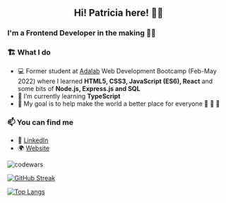 
<h2 align="center"> Hi! Patricia here! 👋🏻 </h2>

### I'm a Frontend Developer in the making 👩‍💻 

### 🏗️ What I do

- 💻 Former student at [Adalab](https://github.com/Adalab) Web Development Bootcamp (Feb-May 2022) where I learned **HTML5, CSS3, JavaScript (ES6), React** and some bits of **Node.js, Express.js and SQL**
- 🌱 I’m currently learning **TypeScript**
- 🌟 My goal is to help make the world a better place for everyone 🐰 🦊 🐷

### 📫 You can find me

- 💼 [LinkedIn](https://www.linkedin.com/in/patriciapallaresgonzalez) 
- 🌍 [Website](https://patriciapallares.github.io/web-page/)

<p ><img src=https://www.codewars.com/users/patriciapallares/badges/large alt="codewars" /></p>

[![GitHub Streak](https://github-readme-streak-stats.herokuapp.com?user=patriciapallares&theme=vue&hide_border=true&date_format=j%20M%5B%20Y%5D)](https://git.io/streak-stats)

[![Top Langs](https://github-readme-stats.vercel.app/api/top-langs/?username=patriciapallares&theme=vue&hide_border=true&date_format=j%20M%5B%20Y%5D&layout=compact)](https://github.com/anuraghazra/github-readme-stats)
